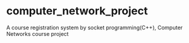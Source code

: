 # computer_network_project
A course registration system by socket programming(C++), Computer Networks course project
